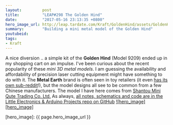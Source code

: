 ```yaml
---
layout:         post
title:          "LEAP#298 The Golden Hind"
date:           "2017-05-16 23:13:35 +0800"
hero_image_url: http://leap.tardate.com/Kraft/GoldenHind/assets/GoldenHind_build.jpg
summary:        "Building a mini metal model of the Golden Hind"
youtubeid:
tags:
- Kraft
---
```


A nice diversion .. a simple kit of the **Golden Hind** (Model 9209) ended up in my shopping cart on an impulse.
I've been curious about the recent popularity of these *mini 3D metal models*.
I am guessing the availability and affordability of precision laser cutting equipment might have something to do with it.
The **Metal Earth** brand is often seen in toy retailers (it even [has its own sub-reddit](https://www.reddit.com/r/metalearth/)!),
but the model designs all see to be common from a few Chinese manufacturers. The model I have here comes from
[Shantou Mini Qute Trading Co. Ltd.](https://mqfun.en.alibaba.com/)
As always, [all notes, schematics and code are in the Little Electronics & Arduino Projects repo on GitHub][project]
[![hero_image][hero_image]][project]

[leap]: http://leap.tardate.com
[project]: https://github.com/tardate/LittleArduinoProjects/tree/master/Kraft/GoldenHind
[hero_image]: {{ page.hero_image_url }}
